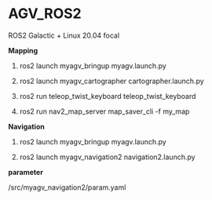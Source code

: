 # AGV_ROS2

ROS2 Galactic + Linux 20.04 focal


**Mapping**

1. ros2 launch myagv_bringup myagv.launch.py
2. ros2 launch myagv_cartographer cartographer.launch.py
3. ros2 run teleop_twist_keyboard teleop_twist_keyboard

4. ros2 run nav2_map_server map_saver_cli -f my_map

**Navigation**

1. ros2 launch myagv_bringup myagv.launch.py
   
2. ros2 launch myagv_navigation2 navigation2.launch.py


**parameter**

/src/myagv_navigation2/param.yaml
